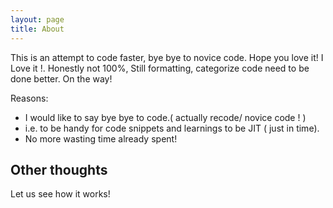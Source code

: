 ```yaml
---
layout: page
title: About
---
```


This is an attempt to code faster, bye bye to novice code.
Hope you love it!
I Love it !.
Honestly not 100%, Still formatting, categorize code need to be done better. 
On the way!

Reasons:
- I would like to say bye bye to code.( actually recode/ novice code ! ) 
- i.e. to be handy for code snippets and learnings to be JIT ( just in time).
- No more wasting time already spent!

## Other thoughts
  Let us see how it works!
